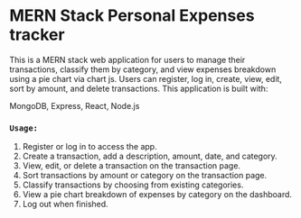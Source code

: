 # MERN Stack Personal Expenses tracker 

This is a MERN stack web application for users to manage their transactions, classify them by category, and view expenses breakdown using a pie chart via chart js. Users can register, log in, create, view, edit, sort by amount, and delete transactions. This application is built with:

MongoDB,
Express,
React,
Node.js

### `Usage:`
1. Register or log in to access the app.
2. Create a transaction, add a description, amount, date, and category.
3. View, edit, or delete a transaction on the transaction page.
4. Sort transactions by amount or category on the transaction page.
5. Classify transactions by choosing from existing categories.
6. View a pie chart breakdown of expenses by category on the dashboard.
7. Log out when finished.




